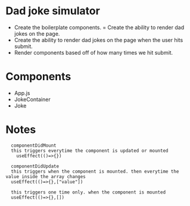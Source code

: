 # Dad joke simulator

- Create the boilerplate components.
  = Create the ability to render dad jokes on the page.
- Create the ability to render dad jokes on the page when the user hits submit.
- Render components based off of how many times we hit submit.

# Components

- App.js
- JokeContainer
- Joke

# Notes

```
  componentDidMount
  this triggers everytime the component is updated or mounted
    useEffect(()=>{})

  componentDidUpdate
  this triggers when the component is mounted. then everytime the value inside the array changes
  useEffect(()=>{},["value"])

  this triggers one time only. when the component is mounted
  useEffect(()=>{},[])
```
